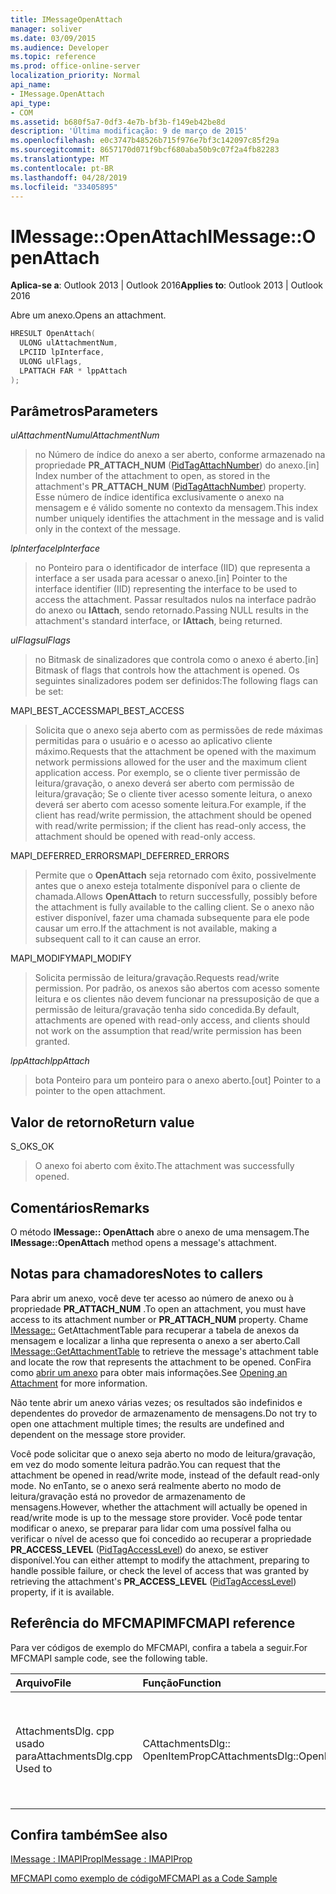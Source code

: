 ```yaml
---
title: IMessageOpenAttach
manager: soliver
ms.date: 03/09/2015
ms.audience: Developer
ms.topic: reference
ms.prod: office-online-server
localization_priority: Normal
api_name:
- IMessage.OpenAttach
api_type:
- COM
ms.assetid: b680f5a7-0df3-4e7b-bf3b-f149eb42be8d
description: 'Última modificação: 9 de março de 2015'
ms.openlocfilehash: e0c3747b48526b715f976e7bf3c142097c85f29a
ms.sourcegitcommit: 8657170d071f9bcf680aba50b9c07f2a4fb82283
ms.translationtype: MT
ms.contentlocale: pt-BR
ms.lasthandoff: 04/28/2019
ms.locfileid: "33405895"
---
```

# <a name="imessageopenattach"></a><span data-ttu-id="3d7e6-103">IMessage::OpenAttach</span><span class="sxs-lookup"><span data-stu-id="3d7e6-103">IMessage::OpenAttach</span></span>

  
  
<span data-ttu-id="3d7e6-104">**Aplica-se a**: Outlook 2013 | Outlook 2016</span><span class="sxs-lookup"><span data-stu-id="3d7e6-104">**Applies to**: Outlook 2013 | Outlook 2016</span></span> 
  
<span data-ttu-id="3d7e6-105">Abre um anexo.</span><span class="sxs-lookup"><span data-stu-id="3d7e6-105">Opens an attachment.</span></span> 
  
```cpp
HRESULT OpenAttach(
  ULONG ulAttachmentNum,
  LPCIID lpInterface,
  ULONG ulFlags,
  LPATTACH FAR * lppAttach
);
```

## <a name="parameters"></a><span data-ttu-id="3d7e6-106">Parâmetros</span><span class="sxs-lookup"><span data-stu-id="3d7e6-106">Parameters</span></span>

 <span data-ttu-id="3d7e6-107">_ulAttachmentNum_</span><span class="sxs-lookup"><span data-stu-id="3d7e6-107">_ulAttachmentNum_</span></span>
  
> <span data-ttu-id="3d7e6-108">no Número de índice do anexo a ser aberto, conforme armazenado na propriedade **PR_ATTACH_NUM** ([PidTagAttachNumber](pidtagattachnumber-canonical-property.md)) do anexo.</span><span class="sxs-lookup"><span data-stu-id="3d7e6-108">[in] Index number of the attachment to open, as stored in the attachment's **PR_ATTACH_NUM** ([PidTagAttachNumber](pidtagattachnumber-canonical-property.md)) property.</span></span> <span data-ttu-id="3d7e6-109">Esse número de índice identifica exclusivamente o anexo na mensagem e é válido somente no contexto da mensagem.</span><span class="sxs-lookup"><span data-stu-id="3d7e6-109">This index number uniquely identifies the attachment in the message and is valid only in the context of the message.</span></span>
    
 <span data-ttu-id="3d7e6-110">_lpInterface_</span><span class="sxs-lookup"><span data-stu-id="3d7e6-110">_lpInterface_</span></span>
  
> <span data-ttu-id="3d7e6-111">no Ponteiro para o identificador de interface (IID) que representa a interface a ser usada para acessar o anexo.</span><span class="sxs-lookup"><span data-stu-id="3d7e6-111">[in] Pointer to the interface identifier (IID) representing the interface to be used to access the attachment.</span></span> <span data-ttu-id="3d7e6-112">Passar resultados nulos na interface padrão do anexo ou **IAttach**, sendo retornado.</span><span class="sxs-lookup"><span data-stu-id="3d7e6-112">Passing NULL results in the attachment's standard interface, or **IAttach**, being returned.</span></span> 
    
 <span data-ttu-id="3d7e6-113">_ulFlags_</span><span class="sxs-lookup"><span data-stu-id="3d7e6-113">_ulFlags_</span></span>
  
> <span data-ttu-id="3d7e6-114">no Bitmask de sinalizadores que controla como o anexo é aberto.</span><span class="sxs-lookup"><span data-stu-id="3d7e6-114">[in] Bitmask of flags that controls how the attachment is opened.</span></span> <span data-ttu-id="3d7e6-115">Os seguintes sinalizadores podem ser definidos:</span><span class="sxs-lookup"><span data-stu-id="3d7e6-115">The following flags can be set:</span></span> 
    
<span data-ttu-id="3d7e6-116">MAPI_BEST_ACCESS</span><span class="sxs-lookup"><span data-stu-id="3d7e6-116">MAPI_BEST_ACCESS</span></span> 
  
> <span data-ttu-id="3d7e6-117">Solicita que o anexo seja aberto com as permissões de rede máximas permitidas para o usuário e o acesso ao aplicativo cliente máximo.</span><span class="sxs-lookup"><span data-stu-id="3d7e6-117">Requests that the attachment be opened with the maximum network permissions allowed for the user and the maximum client application access.</span></span> <span data-ttu-id="3d7e6-118">Por exemplo, se o cliente tiver permissão de leitura/gravação, o anexo deverá ser aberto com permissão de leitura/gravação; Se o cliente tiver acesso somente leitura, o anexo deverá ser aberto com acesso somente leitura.</span><span class="sxs-lookup"><span data-stu-id="3d7e6-118">For example, if the client has read/write permission, the attachment should be opened with read/write permission; if the client has read-only access, the attachment should be opened with read-only access.</span></span> 
    
<span data-ttu-id="3d7e6-119">MAPI_DEFERRED_ERRORS</span><span class="sxs-lookup"><span data-stu-id="3d7e6-119">MAPI_DEFERRED_ERRORS</span></span> 
  
> <span data-ttu-id="3d7e6-120">Permite que o **OpenAttach** seja retornado com êxito, possivelmente antes que o anexo esteja totalmente disponível para o cliente de chamada.</span><span class="sxs-lookup"><span data-stu-id="3d7e6-120">Allows **OpenAttach** to return successfully, possibly before the attachment is fully available to the calling client.</span></span> <span data-ttu-id="3d7e6-121">Se o anexo não estiver disponível, fazer uma chamada subsequente para ele pode causar um erro.</span><span class="sxs-lookup"><span data-stu-id="3d7e6-121">If the attachment is not available, making a subsequent call to it can cause an error.</span></span> 
    
<span data-ttu-id="3d7e6-122">MAPI_MODIFY</span><span class="sxs-lookup"><span data-stu-id="3d7e6-122">MAPI_MODIFY</span></span> 
  
> <span data-ttu-id="3d7e6-123">Solicita permissão de leitura/gravação.</span><span class="sxs-lookup"><span data-stu-id="3d7e6-123">Requests read/write permission.</span></span> <span data-ttu-id="3d7e6-124">Por padrão, os anexos são abertos com acesso somente leitura e os clientes não devem funcionar na pressuposição de que a permissão de leitura/gravação tenha sido concedida.</span><span class="sxs-lookup"><span data-stu-id="3d7e6-124">By default, attachments are opened with read-only access, and clients should not work on the assumption that read/write permission has been granted.</span></span> 
    
 <span data-ttu-id="3d7e6-125">_lppAttach_</span><span class="sxs-lookup"><span data-stu-id="3d7e6-125">_lppAttach_</span></span>
  
> <span data-ttu-id="3d7e6-126">bota Ponteiro para um ponteiro para o anexo aberto.</span><span class="sxs-lookup"><span data-stu-id="3d7e6-126">[out] Pointer to a pointer to the open attachment.</span></span>
    
## <a name="return-value"></a><span data-ttu-id="3d7e6-127">Valor de retorno</span><span class="sxs-lookup"><span data-stu-id="3d7e6-127">Return value</span></span>

<span data-ttu-id="3d7e6-128">S_OK</span><span class="sxs-lookup"><span data-stu-id="3d7e6-128">S_OK</span></span> 
  
> <span data-ttu-id="3d7e6-129">O anexo foi aberto com êxito.</span><span class="sxs-lookup"><span data-stu-id="3d7e6-129">The attachment was successfully opened.</span></span>
    
## <a name="remarks"></a><span data-ttu-id="3d7e6-130">Comentários</span><span class="sxs-lookup"><span data-stu-id="3d7e6-130">Remarks</span></span>

<span data-ttu-id="3d7e6-131">O método **IMessage:: OpenAttach** abre o anexo de uma mensagem.</span><span class="sxs-lookup"><span data-stu-id="3d7e6-131">The **IMessage::OpenAttach** method opens a message's attachment.</span></span> 
  
## <a name="notes-to-callers"></a><span data-ttu-id="3d7e6-132">Notas para chamadores</span><span class="sxs-lookup"><span data-stu-id="3d7e6-132">Notes to callers</span></span>

<span data-ttu-id="3d7e6-133">Para abrir um anexo, você deve ter acesso ao número de anexo ou à propriedade **PR_ATTACH_NUM** .</span><span class="sxs-lookup"><span data-stu-id="3d7e6-133">To open an attachment, you must have access to its attachment number or **PR_ATTACH_NUM** property.</span></span> <span data-ttu-id="3d7e6-134">Chame [IMessage::](imessage-getattachmenttable.md) GetAttachmentTable para recuperar a tabela de anexos da mensagem e localizar a linha que representa o anexo a ser aberto.</span><span class="sxs-lookup"><span data-stu-id="3d7e6-134">Call [IMessage::GetAttachmentTable](imessage-getattachmenttable.md) to retrieve the message's attachment table and locate the row that represents the attachment to be opened.</span></span> <span data-ttu-id="3d7e6-135">ConFira como [abrir um anexo](opening-an-attachment.md) para obter mais informações.</span><span class="sxs-lookup"><span data-stu-id="3d7e6-135">See [Opening an Attachment](opening-an-attachment.md) for more information.</span></span> 
  
<span data-ttu-id="3d7e6-136">Não tente abrir um anexo várias vezes; os resultados são indefinidos e dependentes do provedor de armazenamento de mensagens.</span><span class="sxs-lookup"><span data-stu-id="3d7e6-136">Do not try to open one attachment multiple times; the results are undefined and dependent on the message store provider.</span></span>
  
<span data-ttu-id="3d7e6-137">Você pode solicitar que o anexo seja aberto no modo de leitura/gravação, em vez do modo somente leitura padrão.</span><span class="sxs-lookup"><span data-stu-id="3d7e6-137">You can request that the attachment be opened in read/write mode, instead of the default read-only mode.</span></span> <span data-ttu-id="3d7e6-138">No enTanto, se o anexo será realmente aberto no modo de leitura/gravação está no provedor de armazenamento de mensagens.</span><span class="sxs-lookup"><span data-stu-id="3d7e6-138">However, whether the attachment will actually be opened in read/write mode is up to the message store provider.</span></span> <span data-ttu-id="3d7e6-139">Você pode tentar modificar o anexo, se preparar para lidar com uma possível falha ou verificar o nível de acesso que foi concedido ao recuperar a propriedade **PR_ACCESS_LEVEL** ([PidTagAccessLevel](pidtagaccesslevel-canonical-property.md)) do anexo, se estiver disponível.</span><span class="sxs-lookup"><span data-stu-id="3d7e6-139">You can either attempt to modify the attachment, preparing to handle possible failure, or check the level of access that was granted by retrieving the attachment's **PR_ACCESS_LEVEL** ([PidTagAccessLevel](pidtagaccesslevel-canonical-property.md)) property, if it is available.</span></span> 
  
## <a name="mfcmapi-reference"></a><span data-ttu-id="3d7e6-140">Referência do MFCMAPI</span><span class="sxs-lookup"><span data-stu-id="3d7e6-140">MFCMAPI reference</span></span>

<span data-ttu-id="3d7e6-141">Para ver códigos de exemplo do MFCMAPI, confira a tabela a seguir.</span><span class="sxs-lookup"><span data-stu-id="3d7e6-141">For MFCMAPI sample code, see the following table.</span></span>
  
|<span data-ttu-id="3d7e6-142">**Arquivo**</span><span class="sxs-lookup"><span data-stu-id="3d7e6-142">**File**</span></span>|<span data-ttu-id="3d7e6-143">**Função**</span><span class="sxs-lookup"><span data-stu-id="3d7e6-143">**Function**</span></span>|<span data-ttu-id="3d7e6-144">**Comentário**</span><span class="sxs-lookup"><span data-stu-id="3d7e6-144">**Comment**</span></span>|
|:-----|:-----|:-----|
|<span data-ttu-id="3d7e6-145">AttachmentsDlg. cpp usado para</span><span class="sxs-lookup"><span data-stu-id="3d7e6-145">AttachmentsDlg.cpp Used to</span></span>  <br/> |<span data-ttu-id="3d7e6-146">CAttachmentsDlg:: OpenItemProp</span><span class="sxs-lookup"><span data-stu-id="3d7e6-146">CAttachmentsDlg::OpenItemProp</span></span>  <br/> |<span data-ttu-id="3d7e6-147">MFCMAPI usa o método **IMessage:: OpenAttach** para abrir objetos Attachment,</span><span class="sxs-lookup"><span data-stu-id="3d7e6-147">MFCMAPI uses the **IMessage::OpenAttach** method to open attachment objects,</span></span>  <br/> |
   
## <a name="see-also"></a><span data-ttu-id="3d7e6-148">Confira também</span><span class="sxs-lookup"><span data-stu-id="3d7e6-148">See also</span></span>



[<span data-ttu-id="3d7e6-149">IMessage : IMAPIProp</span><span class="sxs-lookup"><span data-stu-id="3d7e6-149">IMessage : IMAPIProp</span></span>](imessageimapiprop.md)


[<span data-ttu-id="3d7e6-150">MFCMAPI como exemplo de código</span><span class="sxs-lookup"><span data-stu-id="3d7e6-150">MFCMAPI as a Code Sample</span></span>](mfcmapi-as-a-code-sample.md)

